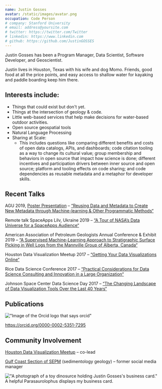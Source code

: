 ```yaml
---
name: Justin Gosses
avatar: /static/images/avatar.png
occupation: Code Person
# company: Stanford University
# email: address@yoursite.com
# twitter: https://twitter.com/Twitter
# linkedin: https://www.linkedin.com
# github: https://github.com/JustinGOSSES
---
```


Justin Gosses has been a Program Manager, Data Scientist, Software Developer, and Geoscientist.

Justin lives in Houston, Texas with his wife and dog Momo. Friends, good food at all the price points, and easy access to shallow water for kayaking and paddle boarding keep him there.

## Interests include:
- Things that could exist but don't yet.
- Things at the intersection of geology & code.
- Little web-based services that help make decisions for water-based outdoor activities. 
- Open source geospatial tools
- Natural Language Processing
- Sharing at Scale:
    - This includes questions like comparing different benefits and costs of open data catalogs, APIs, and dashboards; code citation tooling as a way to change its cultural value; group membership and behaviors in open source that impact how science is done; different incentives and participation drivers between inner source and open source; platform and tooling effects on code sharing; and code dependencies as reusable metadata and a metaphor for developer skills.

## Recent Talks

AGU 2019, <a href="https://t.co/ylV3EGSbLg?amp=1">Poster Presentation</a> – <a href="https://agu.confex.com/agu/fm19/meetingapp.cgi/Paper/617308">“Reusing Data and Metadata to Create New Metadata through Machine-learning & Other Programmatic Methods“</a>

Remote talk SpaceApps Lilv, Ukraine 2019 – <a href="https://docs.google.com/presentation/d/10xoC0N1jWOxEFwGml-Ivnn6GYxJ2_tbAZjdl7aRzaI8/edit?usp=sharing">“A Tour of NASA’s Data Universe for a SpaceApps Audience“</a>

American Association of Petroleum Geologists Annual Conference & Exhibit 2019 – <a href="https://github.com/JustinGOSSES/predictatops/blob/master/docs/ACE2019_Gosses_theme8_StratigraphicTopML_201905018_submitted.pdf">“A Supervised Machine-Learning Approach to Stratigraphic Surface Picking in Well Logs from the Mannville Group of Alberta, Canada“</a>

Houston Data Visualization Meetup 2017 – <a href="https://docs.google.com/presentation/d/e/2PACX-1vRAdZDa60bstH594qj7wC0QbA5Ggv4eca3BlUKYqraUvZTnpAFSjMj6Q6auu5nP3SwsAUpyTfkdv--7/pub?start=false&loop=false&delayms=5000&slide=id.p">“Getting Your Data Visualizations Online“</a>

Rice Data Science Conference 2017 – <a href="https://www.slideshare.net/JustinGosses/practical-considrations-of-data-science-cleanedpptx/1">“Practical Considerations for Data Science Consulting and Innovation in a Large Organization“</a>

Johnson Space Center Data Science Day 2017 – <a href="https://54.87.153.110/presenting-at-johnson-space-center-data-science-day/">“The Changing Landscape of Data Visualization Tools Over the Last 40 Years“</a>

## Publications

!["Image of the Orcid logo that says orcid"](/static/images/ORCIDstandsforlarge.png)

https://orcid.org/0000-0002-5351-7295


## Community Involvement
<a href="https://houstondatavis.github.io/">Houston Data Visualization Meetup</a> – co-lead

<a href="http://www.gcssepm.org/">Gulf Coast Section of SEPM</a> (sedimentology geology) – former social media manager

!["A photograph of a toy dinosurce holding Justin Gosses's business card."](static/images/Dino_BusinessCard_big_Best-773x1024.png)
A helpful Parasaurolophus displays my business card.